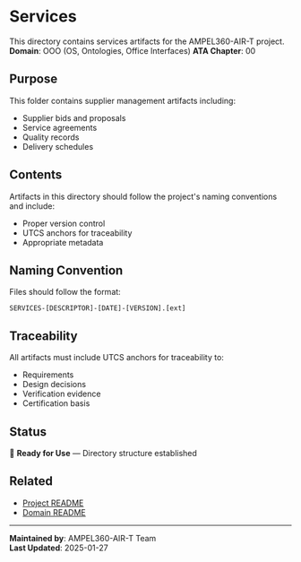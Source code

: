 # Services
This directory contains services artifacts for the AMPEL360-AIR-T project.
**Domain**: OOO (OS, Ontologies, Office Interfaces)
**ATA Chapter**: 00

## Purpose
This folder contains supplier management artifacts including:
- Supplier bids and proposals
- Service agreements
- Quality records
- Delivery schedules

## Contents
Artifacts in this directory should follow the project's naming conventions and include:
- Proper version control
- UTCS anchors for traceability
- Appropriate metadata

## Naming Convention
Files should follow the format:
```
SERVICES-[DESCRIPTOR]-[DATE]-[VERSION].[ext]
```

## Traceability
All artifacts must include UTCS anchors for traceability to:
- Requirements
- Design decisions
- Verification evidence
- Certification basis

## Status
🚧 **Ready for Use** — Directory structure established

## Related
- [Project README](../../README.md)
- [Domain README](../../../README.md)

---
**Maintained by**: AMPEL360-AIR-T Team  
**Last Updated**: 2025-01-27
